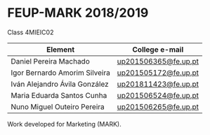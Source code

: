 # FEUP-MARK 2018/2019
Class 4MIEIC02

Element | College e-mail
--------|----------------
Daniel Pereira Machado | up201506365@fe.up.pt
Igor Bernardo Amorim Silveira | up201505172@fe.up.pt
Iván Alejandro Ávila González	 | up201811423@fe.up.pt
Maria Eduarda Santos Cunha | up201506524@fe.up.pt
Nuno Miguel Outeiro Pereira | up201506265@fe.up.pt

Work developed for Marketing (MARK).
